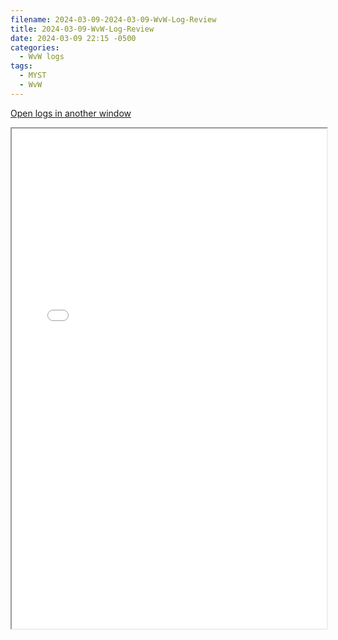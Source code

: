 ```yaml
---
filename: 2024-03-09-2024-03-09-WvW-Log-Review
title: 2024-03-09-WvW-Log-Review
date: 2024-03-09 22:15 -0500
categories:
  - WvW logs
tags:
  - MYST
  - WvW
---
```

<a href="/assets/wvwlogs/reports20240309.html#20240309-WvW-Log-Review" target="_blank">Open logs in another window</a>

<iframe src="/assets/wvwlogs/reports20240309.html#20240309-WvW-Log-Review" width="100%" height="800" style="display:block; margin: 0 auto;"> </iframe>